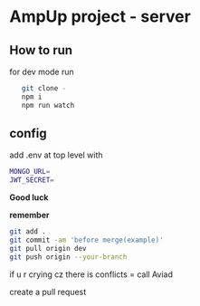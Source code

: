 # AmpUp project - server

## How to run

for dev mode 
run 

```sh
   git clone -
   npm i
   npm run watch
```

## config

add .env at top level with 
```sh
MONGO_URL= 
JWT_SECRET=
```

**Good luck**

**remember**

```sh
git add .
git commit -am 'before merge(example)'
git pull origin dev
git push origin --your-branch
```
if u r crying cz there is conflicts = call Aviad

create a pull request

 